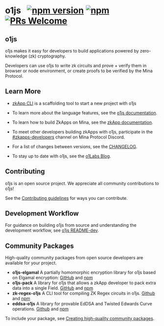 # o1js &nbsp; [![npm version](https://img.shields.io/npm/v/o1js.svg?style=flat)](https://www.npmjs.com/package/o1js) [![npm](https://img.shields.io/npm/dm/o1js)](https://www.npmjs.com/package/o1js) [![PRs Welcome](https://img.shields.io/badge/PRs-welcome-brightgreen.svg)](https://github.com/o1-labs/o1js/blob/main/CONTRIBUTING.md)

## o1js

o1js makes it easy for developers to build applications powered by zero-knowledge (zk) cryptography.

Developers can use o1js to write zk circuits and prove + verify them in browser or node environment,
or create proofs to be verified by the Mina Protocol.

## Learn More

- [zkApp CLI](https://www.npmjs.com/package/zkapp-cli) is a scaffolding tool to start a new project
  with o1js

- To learn more about the language features, see the [o1js documentation](https://docs.o1labs.org/o1js).

- To learn how to build ZkApps on Mina, see the [zkApp documentation](https://docs.minaprotocol.com/zkapps).

- To meet other developers building zkApps with o1js, participate in the [#zkapps-developers](https://discord.com/channels/484437221055922177/915745847692636181) channel on Mina Protocol Discord.

- For a list of changes between versions, see the [CHANGELOG](https://github.com/o1-labs/o1js/blob/main/CHANGELOG.md).

- To stay up to date with o1js, see the [o1Labs Blog](https://www.o1labs.org/blog?topics=o1js).

## Contributing

o1js is an open source project. We appreciate all community contributions to o1js!

See the [Contributing guidelines](https://github.com/o1-labs/o1js/blob/main/CONTRIBUTING.md) for ways you can contribute.

## Development Workflow

For guidance on building o1js from source and understanding the development workflow, see [o1js README-dev](https://github.com/o1-labs/o1js/blob/main/README-dev.md).

## Community Packages

High-quality community packages from open source developers are available for your project.

- **o1js-elgamal** A partially homomorphic encryption library for o1js based on Elgamal encryption: [GitHub](https://github.com/Trivo25/o1js-elgamal) and [npm](https://www.npmjs.com/package/o1js-elgamal)
- **o1js-pack** A library for o1js that allows a zkApp developer to pack extra data into a single Field. [GitHub](https://github.com/45930/o1js-pack) and [npm](https://www.npmjs.com/package/o1js-pack)
- **zk-regex-o1js** A CLI tool for compiling ZK Regex circuits in o1js. [Github](https://github.com/Shigoto-dev19/zk-regex-o1js) and [npm](https://www.npmjs.com/package/zk-regex-o1js)
- **eddsa-o1js** A library for provable EdDSA and Twisted Edwards Curve operations. [Github](https://github.com/o1-labs-XT/eddsa-o1js) and [npm](https://www.npmjs.com/package/eddsa-o1js)

To include your package, see [Creating high-quality community packages](https://github.com/o1-labs/o1js/blob/main/CONTRIBUTING.md#creating-high-quality-community-packages).
